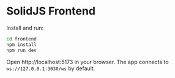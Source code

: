 # SolidJS Frontend

Install and run:

```bash
cd frontend
npm install
npm run dev
```

Open http://localhost:5173 in your browser. The app connects to `ws://127.0.0.1:3030/ws` by default.
